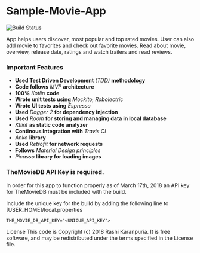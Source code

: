# Sample-Movie-App
![Build Status](https://travis-ci.org/rashikaranpuria/Sample-Movie-App.svg?branch=master)

App helps users discover, most popular and top rated movies. User can also add movie to favorites and check out favorite movies. Read about movie, overview, release date, ratings and watch trailers and read reviews.

### Important Features
* **Used Test Driven Development** *(TDD)* **methodology**
* **Code follows** *MVP* **architecture**
* **100%** *Kotlin* **code**
* **Wrote unit tests using** *Mockito, Robolectric*
* **Wrote UI tests using** *Espresso*
* **Used** *Dagger 2* **for dependency injection**
* **Used** *Room* **for storing and managing data in local database**
* *Ktlint* **as static code analyzer**
* **Continous Integration with** *Travis CI*
* *Anko* **library**
* **Used** *Retrofit* **for network requests**
* **Follows** *Material Design principles*
* *Picasso* **library for loading images**

### TheMovieDB API Key is required.

In order for this app to function properly as of March 17th, 2018 an API key for TheMovieDB must be included with the build.

Include the unique key for the build by adding the following line to [USER_HOME]/local.properties

`THE_MOVIE_DB_API_KEY="<UNIQUE_API_KEY">`

License This code is Copyright (c) 2018 Rashi Karanpuria. It is free software, and may be redistributed under the terms specified in the License file.
